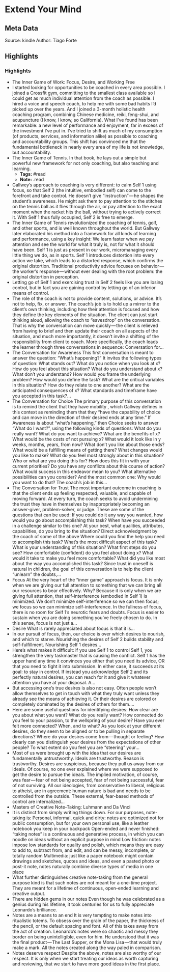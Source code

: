 # Extend Your Mind

## Meta Data

Source:  kindle 
Author: Tiago Forte

## Highlights

### Highlights

- The Inner Game of Work: Focus, Desire, and Working Free
- I started looking for opportunities to be coached in every area possible. I joined a Crossfit gym, committing to the smallest class available so I could get as much individual attention from the coach as possible. I hired a voice and speech coach, to help me with some bad habits I’d picked up over the years. And I joined a 3-month holistic health coaching program, combining Chinese medicine, reiki, feng-shui, and acupuncture (I know, I know, so California). What I’ve found has been remarkable: a new level of performance and enjoyment, far in excess of the investment I’ve put in. I’ve tried to shift as much of my consumption (of products, services, and information alike) as possible to coaching and accountability groups. This shift has convinced me that the fundamental bottleneck in nearly every area of my life is not knowledge, but accountability.
- The Inner Game of Tennis. In that book, he lays out a simple but powerful new framework for not only coaching, but also teaching and learning.
    - **Tags:** #read
    - **Note:** .read
- Gallwey’s approach to coaching is very different: to calm Self 1 using focus, so that Self 2 (the intuitive, embodied self) can come to the forefront and take control. He doesn’t give “instruction” — he shapes the student’s awareness. He might ask them to pay attention to the stitches on the tennis ball as it flies through the air, or pay attention to the exact moment when the racket hits the ball, without trying to actively correct it. With Self 1 thus fully occupied, Self 2 is free to emerge.
- The Inner Game of Tennis revolutionized the coaching of tennis, golf, and other sports, and is well known throughout the world. But Gallwey later elaborated his method into a framework for all kinds of learning and performance, using a key insight: We learn faster when we pay attention and see the world for what it truly is, not for what it should have been. Self 1 is just as present in our work, micromanaging every little thing we do, as in sports. Self 1 introduces distortion into every action we take, which leads to a distorted response, which confirms the original distortion. Traditional productivity advice focuses on behavior — the worker’s response — without ever dealing with the root problem: the original distortion in perception.
- Letting go of Self 1 and exercising trust in Self 2 feels like you are losing control, but in fact you are gaining control by letting go of an inferior means of control.
- The role of the coach is not to provide content, solutions, or advice. It’s not to help, fix, or answer. The coach’s job is to hold up a mirror to the client’s own thinking, including how their attention is focused and how they define the key elements of the situation. The client can just start thinking aloud, allowing the coach to “eavesdrop” on the conversation. That is why the conversation can move quickly — the client is relieved from having to brief and then update their coach on all aspects of the situation, and much more importantly, it doesn’t invite a shifting of the responsibility from client to coach. More specifically, the coach leads the learner through three conversations in sequence: Conversation for…
- The Conversation for Awareness This first conversation is meant to answer the question: “What’s happening?” It invites the following types of question: What stands out? What do you notice when you look at x? How do you feel about this situation? What do you understand about x? What don’t you understand? How would you frame the underlying problem? How would you define the task? What are the critical variables in this situation? How do they relate to one another? What are the anticipated consequences of x? What standards and timeframe have you accepted in this task?…
- The Conversation for Choice The primary purpose of this conversation is to remind the client that they have mobility , which Gallwey defines in this context as reminding them that they “have the capability of choice and can move in the direction of their desired ends at any time.” If Awareness is about “what’s happening,” then Choice seeks to answer “What do I want?”, using the following kinds of questions: What do you really want? What do you want to achieve? What are the benefits of x? What would be the costs of not pursuing x? What would it look like in y weeks, months, years, from now? What don’t you like about those ends? What would be a fulfilling means of getting there? What changes would you like to make? What do you feel most strongly about in this situation? Who or what are you doing this for? How does this fit in with your current priorities? Do you have any conflicts about this course of action? What would success in this endeavor mean to you? What alternative possibilities can you consider? And the most common one: Why would you want to do that? The coach’s job in this…
- The Conversation for Trust The most important outcome in coaching is that the client ends up feeling respected, valuable, and capable of moving forward. At every turn, the coach seeks to avoid undermining the trust they have in themselves by inappropriately becoming an answer-giver, problem-solver, or judge. These are some of the questions that can be used: If you could do it any way you wanted, how would you go about accomplishing this task? When have you succeeded in a challenge similar to this one? At your best, what qualities, attributes, capabilities, do you bring to the situation? Direct acknowledgment by the coach of some of the above Where could you find the help you need to accomplish this task? What’s the most difficult aspect of this task? What is your understanding of this situation? What first steps do you see? How comfortable (confident) do you feel about doing x? What would it take to make you feel more comfortable? What did you like most about the way you accomplished this task? Since trust in oneself is natural in children, the goal of this conversation is to help the client “unlearn” the doubts,…
- Focus At the very heart of the “inner game” approach is focus. It is only when we are giving our full attention to something that we can bring all our resources to bear effectively. Why? Because it is only when we are giving full attention, that self-interference (embodied in Self 1) is minimized. We don’t minimize self-interference so we can then focus; we focus so we can minimize self-interference. In the fullness of focus, there is no room for Self 1’s neurotic fears and doubts. Focus is easier to sustain when you are doing something you’ve freely chosen to do. In this sense, focus is not just a…
- Desire What is rarely appreciated about focus is that it is…
- In our pursuit of focus, then, our choice is over which desires to nourish, and which to starve. Nourishing the desires of Self 2 builds stability and self-fulfillment. Nourishing Self 1 desires…
- Here’s what makes it difficult: if you use Self 1 to control Self 1, you strengthen the very taskmaster that is causing the conflict. Self 1 has the upper hand any time it convinces you either that you need its advice, OR that you need to fight it into submission. In either case, it succeeds at its goal: to stay in control. If instead you acknowledge Self 2 and its perfectly natural desires, you can reach for it and give it whatever attention you have at your disposal. A…
- But accessing one’s true desires is also not easy. Often people won’t allow themselves to get in touch with what they truly want unless they already see the means of achieving it. Or their desires are colored or completely dominated by the desires of others for them.…
- Here are some useful questions for identifying desires: How clear are you about what you want? What do you really want? How connected do you feel to your passion, to the wellspring of your desire? Have you ever felt more connected? When, and to what? As you look at your different desires, do they seem to be aligned or to be pulling in separate directions? Where do your desires come from — thought or feeling? How clearly can you distinguish your desires from the expectations of other people? To what extent do you feel you are “steering” your…
- Most of us were brought up with the idea that our desires are fundamentally untrustworthy. Ideals are trustworthy. Reason is trustworthy. Desires are suspicious, because they pull us away from our ideals. Of course, no one ever explained where we were supposed to get the desire to pursue the ideals. The implied motivation, of course, was fear — fear of not being accepted, fear of not being successful, fear of not surviving. All our ideologies, from conservative to liberal, religious to atheist, are in agreement: human nature is bad and needs to be controlled from the outside. These external, fear-based methods of control are internalized…
- Masters of Creative Note-Taking: Luhmann and Da Vinci
- It is distinct from simply writing things down. For our purposes, note-taking is: Personal, informal, quick and dirty: notes are optimized not for public consumption, but for your own personal use, like a leather notebook you keep in your backpack Open-ended and never finished: “taking notes” is a continuous and generative process, in which you can noodle on ideas without an explicit purpose in mind Low friction: notes impose low standards for quality and polish, which means they are easy to add to, subtract from, and edit, and can be messy, incomplete, or totally random Multimedia: just like a paper notebook might contain drawings and sketches, quotes and ideas, and even a pasted photo or post-it note, notes naturally combine diverse types of media in one place
- What further distinguishes creative note-taking from the general purpose kind is that such notes are not meant for a one-time project. They are meant for a lifetime of continuous, open-ended learning and creative output.
- There are hidden gems in our notes Even though he was celebrated as a genius during his lifetime, it took centuries for us to fully appreciate Leonardo’s brilliance.
- Notes are a means to an end It is very tempting to make notes into ritualistic totems. To obsess over the grain of the paper, the thickness of the pencil, or the default spacing and font. All of this takes away from the act of creation. Leonardo’s notes were so chaotic and messy they border on being unintelligible, even for him. He understood that it was the final product — The Last Supper, or the Mona Lisa — that would truly make a mark. All the notes created along the way paled in comparison.
- Notes deserve respect Despite the above, notes are also worthy of our respect. It is only when we start treating our ideas as worth capturing and reviewing, that we start to have more good ideas in the first place.
